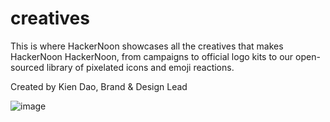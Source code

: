# creatives

This is where HackerNoon showcases all the creatives that makes HackerNoon HackerNoon, from campaigns to official logo kits to our open-sourced library of pixelated icons and emoji reactions. 

Created by Kien Dao, Brand & Design Lead

![image](https://user-images.githubusercontent.com/49694303/161217300-18348245-a297-4039-8447-dab9ffc4bd33.png)
